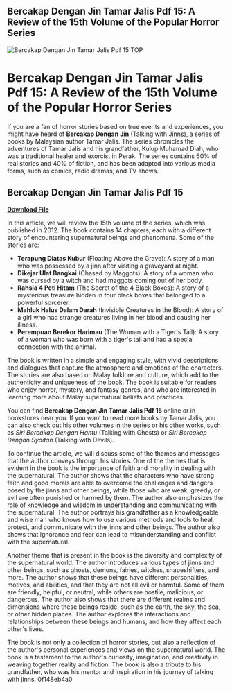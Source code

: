 ## Bercakap Dengan Jin Tamar Jalis Pdf 15: A Review of the 15th Volume of the Popular Horror Series

 
![Bercakap Dengan Jin Tamar Jalis Pdf 15 _TOP_](https://www.mapochouette.fr/blog/51-single-default/tutoriel-inserer-le-fil-de-fer-dans-le-tricot.jpg)

 
# Bercakap Dengan Jin Tamar Jalis Pdf 15: A Review of the 15th Volume of the Popular Horror Series
 
If you are a fan of horror stories based on true events and experiences, you might have heard of **Bercakap Dengan Jin** (Talking with Jinns), a series of books by Malaysian author Tamar Jalis. The series chronicles the adventures of Tamar Jalis and his grandfather, Kulup Muhamad Diah, who was a traditional healer and exorcist in Perak. The series contains 60% of real stories and 40% of fiction, and has been adapted into various media forms, such as comics, radio dramas, and TV shows.
 
## Bercakap Dengan Jin Tamar Jalis Pdf 15


[**Download File**](https://www.google.com/url?q=https%3A%2F%2Furlca.com%2F2tKEWP&sa=D&sntz=1&usg=AOvVaw0-Jd1bE4YW4g-biKqLwi4G)

 
In this article, we will review the 15th volume of the series, which was published in 2012. The book contains 14 chapters, each with a different story of encountering supernatural beings and phenomena. Some of the stories are:
 
- **Terapung Diatas Kubur** (Floating Above the Grave): A story of a man who was possessed by a jinn after visiting a graveyard at night.
- **Dikejar Ulat Bangkai** (Chased by Maggots): A story of a woman who was cursed by a witch and had maggots coming out of her body.
- **Rahsia 4 Peti Hitam** (The Secret of the 4 Black Boxes): A story of a mysterious treasure hidden in four black boxes that belonged to a powerful sorcerer.
- **Mahluk Halus Dalam Darah** (Invisible Creatures in the Blood): A story of a girl who had strange creatures living in her blood and causing her illness.
- **Perempuan Berekor Harimau** (The Woman with a Tiger's Tail): A story of a woman who was born with a tiger's tail and had a special connection with the animal.

The book is written in a simple and engaging style, with vivid descriptions and dialogues that capture the atmosphere and emotions of the characters. The stories are also based on Malay folklore and culture, which add to the authenticity and uniqueness of the book. The book is suitable for readers who enjoy horror, mystery, and fantasy genres, and who are interested in learning more about Malay supernatural beliefs and practices.
 
You can find **Bercakap Dengan Jin Tamar Jalis Pdf 15** online or in bookstores near you. If you want to read more books by Tamar Jalis, you can also check out his other volumes in the series or his other works, such as *Siri Bercakap Dengan Hantu* (Talking with Ghosts) or *Siri Bercakap Dengan Syaitan* (Talking with Devils).

To continue the article, we will discuss some of the themes and messages that the author conveys through his stories. One of the themes that is evident in the book is the importance of faith and morality in dealing with the supernatural. The author shows that the characters who have strong faith and good morals are able to overcome the challenges and dangers posed by the jinns and other beings, while those who are weak, greedy, or evil are often punished or harmed by them. The author also emphasizes the role of knowledge and wisdom in understanding and communicating with the supernatural. The author portrays his grandfather as a knowledgeable and wise man who knows how to use various methods and tools to heal, protect, and communicate with the jinns and other beings. The author also shows that ignorance and fear can lead to misunderstanding and conflict with the supernatural.
 
Another theme that is present in the book is the diversity and complexity of the supernatural world. The author introduces various types of jinns and other beings, such as ghosts, demons, fairies, witches, shapeshifters, and more. The author shows that these beings have different personalities, motives, and abilities, and that they are not all evil or harmful. Some of them are friendly, helpful, or neutral, while others are hostile, malicious, or dangerous. The author also shows that there are different realms and dimensions where these beings reside, such as the earth, the sky, the sea, or other hidden places. The author explores the interactions and relationships between these beings and humans, and how they affect each other's lives.
 
The book is not only a collection of horror stories, but also a reflection of the author's personal experiences and views on the supernatural world. The book is a testament to the author's curiosity, imagination, and creativity in weaving together reality and fiction. The book is also a tribute to his grandfather, who was his mentor and inspiration in his journey of talking with jinns.
 0f148eb4a0
